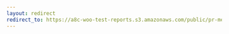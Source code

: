 ```yaml
---
layout: redirect
redirect_to: https://a8c-woo-test-reports.s3.amazonaws.com/public/pr-merge/43835/e2e/index.html
---
```

